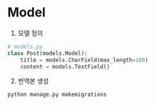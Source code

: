 # Model

1. 모델 정의
```python
# models.py
class Post(models.Model):
    title = models.CharField(max_length=100)
    content = models.TextField()
```

2. 번역본 생성
```bash
python manage.py makemigrations
```